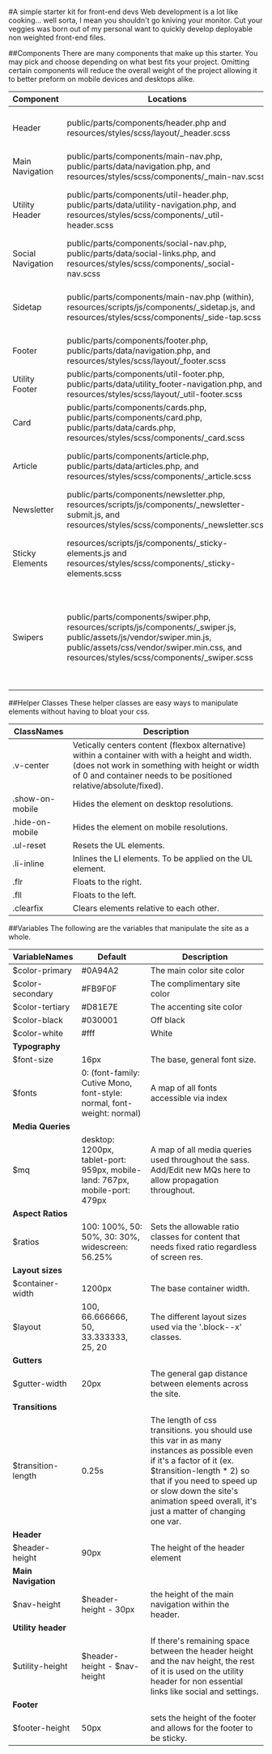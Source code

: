 #A simple starter kit for front-end devs
Web development is a lot like cooking... well sorta, I mean you shouldn't go kniving your monitor. Cut your veggies was born out of my personal want to quickly develop deployable non weighted front-end files.

##Components
There are many components that make up this starter. You may pick and choose depending on what best fits your project. Omitting certain components will reduce the overall weight of the project allowing it to better preform on mobile devices and desktops alike.

Component | Locations | Description
--- | --- | ---
Header | public/parts/components/header.php and resources/styles/scss/layout/\_header.scss | The main header for the site containing the main navigation and other necessary navigational links.
Main Navigation | public/parts/components/main-nav.php, public/parts/data/navigation.php, and resources/styles/scss/components/\_main-nav.scss | The principal navigation for the site.
Utility Header | public/parts/components/util-header.php, public/parts/data/utility-navigation.php, and resources/styles/scss/components/\_util-header.scss | The utility header contains all non essential links for the site but still things that may be important for return or decisive visitors.
Social Navigation | public/parts/components/social-nav.php, public/parts/data/social-links.php, and resources/styles/scss/components/\_social-nav.scss | Displays the social links and icons via font-awesome.
Sidetap | public/parts/components/main-nav.php (within), resources/scripts/js/components/\_sidetap.js, and resources/styles/scss/components/\_side-tap.scss | Allows for hamburger menu to be displayed at lower resolutions and is accompanied by a simple class toggling js script.
Footer | public/parts/components/footer.php, public/parts/data/navigation.php, and resources/styles/scss/layout/\_footer.scss | The main footer of the site.
Utility Footer | public/parts/components/util-footer.php, public/parts/data/utility_footer-navigation.php, and resources/styles/scss/layout/\_util-footer.scss | the utility footer may be considered a quick sitemap/contact for the site.
Card | public/parts/components/cards.php, public/parts/components/card.php, public/parts/data/cards.php, resources/styles/scss/components/\_card.scss | Card component for displaying articles or other content in card form.
Article | public/parts/components/article.php, public/parts/data/articles.php, and resources/styles/scss/components/\_article.scss | Aricle component for displaying full articles on a page. Most common usage is blog posts.
Newsletter | public/parts/components/newsletter.php, resources/scripts/js/components/\_newsletter-submit.js, and resources/styles/scss/components/\_newsletter.scss | A mailchimp based newsletter signup form (AJAXED sin jQuery).
Sticky Elements | resources/scripts/js/components/\_sticky-elements.js and resources/styles/scss/components/\_sticky-elements.scss | An element sticking engine that handles header stickiness and random element stickiness relative to their containers.
Swipers | public/parts/components/swiper.php, resources/scripts/js/components/\_swiper.js, public/assets/js/vendor/swiper.min.js, public/assets/css/vendor/swiper.min.css, and resources/styles/scss/components/\_swiper.scss | Using the idangerous swiper which does not require the use of a third party library such as jQuery. The files are included in the html as seperate requests since the slider files should NOT be used on every page. See swiper docs for more info http://idangero.us/swiper/api.

##Helper Classes
These helper classes are easy ways to manipulate elements without having to bloat your css.

ClassNames | Description
--- | ---
.v-center | Vetically centers content (flexbox alternative) within a container with with a height and width. (does not work in something with height or width of 0 and container needs to be positioned relative/absolute/fixed).
.show-on-mobile | Hides the element on desktop resolutions.
.hide-on-mobile | Hides the element on mobile resolutions.
.ul-reset | Resets the UL elements.
.li-inline | Inlines the LI elements. To be applied on the UL element.
.flr | Floats to the right.
.fll | Floats to the left.
.clearfix | Clears elements relative to each other.

##Variables
The following are the variables that manipulate the site as a whole.

VariableNames | Default | Description
--- | --- | ---
$color-primary | #0A94A2 | The main color site color
$color-secondary | #FB9F0F | The complimentary site color
$color-tertiary | #D81E7E | The accenting site color
$color-black | #030001 | Off black
$color-white | #fff | White
__Typography__ | |
$font-size | 16px | The base, general font size.
$fonts | 0: (font-family: Cutive Mono, font-style: normal, font-weight: normal) | A map of all fonts accessible via index
__Media Queries__ | |
$mq | desktop: 1200px, tablet-port: 959px, mobile-land: 767px, mobile-port: 479px | A map of all media queries used throughout the sass. Add/Edit new MQs here to allow propagation throughout.
__Aspect Ratios__ | |
$ratios | 100: 100%, 50: 50%, 30: 30%, widescreen: 56.25% | Sets the allowable ratio classes for content that needs fixed ratio regardless of screen res.
__Layout sizes__ | |
$container-width | 1200px | The base container width.
$layout | 100, 66.666666, 50, 33.333333, 25, 20 | The different layout sizes used via the '.block--x' classes.
__Gutters__ | |
$gutter-width | 20px | The general gap distance between elements across the site.
__Transitions__ | |
$transition-length | 0.25s | The length of css transitions. you should use this var in as many instances as possible even if it's a factor of it (ex. $transition-length * 2) so that if you need to speed up or slow down the site's animation speed overall, it's just a matter of changing one var.
__Header__ | |
$header-height | 90px | The height of the header element
__Main Navigation__ | |
$nav-height | $header-height - 30px | the height of the main navigation within the header.
__Utility header__ | |
$utility-height | $header-height - $nav-height | If there's remaining space between the header height and the nav height, the rest of it is used on the utility header for non essential links like social and settings.
__Footer__ | |
$footer-height | 50px | sets the height of the footer and allows for the footer to be sticky.
